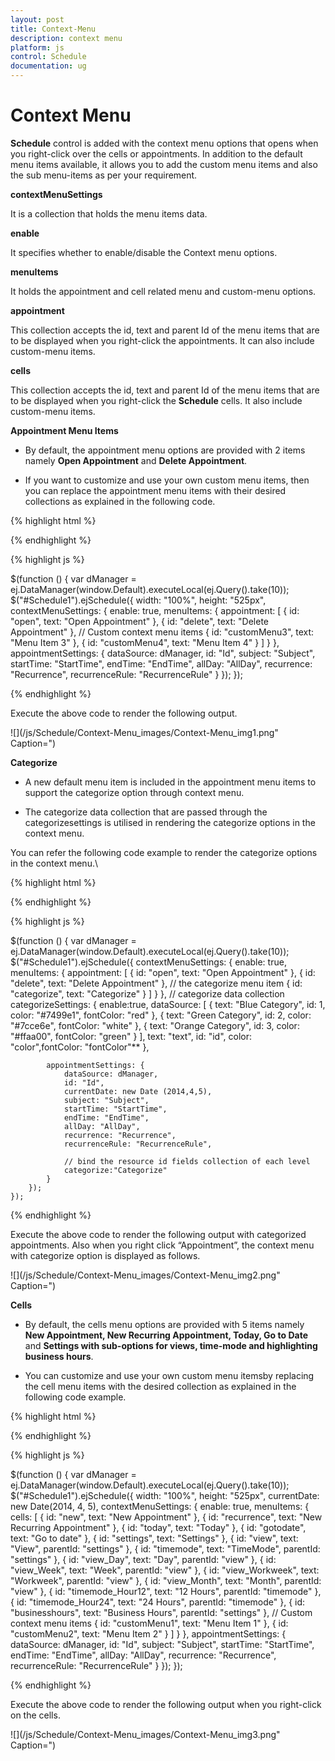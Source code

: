 ```yaml
---
layout: post
title: Context-Menu
description: context menu
platform: js
control: Schedule
documentation: ug
---
```


# Context Menu

**Schedule** control is added with the context menu options that opens when you right-click over the cells or appointments. In addition to the default menu items available, it allows you to add the custom menu items and also the sub menu-items as per your requirement.

**contextMenuSettings**

It is a collection that holds the menu items data.

**enable**

It specifies whether to enable/disable the Context menu options.

**menuItems**

It holds the appointment and cell related menu and custom-menu options.

**appointment**

This collection accepts the id, text and parent Id of the menu items that are to be displayed when you right-click the appointments. It can also include custom-menu items.

**cells**

This collection accepts the id, text and parent Id of the menu items that are to be displayed when you right-click the **Schedule** cells. It  also include custom-menu items.

**Appointment Menu Items**

* By default, the appointment menu options are provided with 2 items namely **Open Appointment** and **Delete Appointment**. 

* If you want to customize and use your own custom menu items, then you can replace the appointment menu items with their desired collections as explained in the following code.

{% highlight html %}

<div id="Schedule1"></div>

{% endhighlight %}


{% highlight js %}

 $(function () {
        var dManager = ej.DataManager(window.Default).executeLocal(ej.Query().take(10));
        $("#Schedule1").ejSchedule({
            width: "100%",
            height: "525px",
            contextMenuSettings: {
                enable: true,
                menuItems: {
                    appointment: [
                    { id: "open", text: "Open Appointment" },
                    { id: "delete", text: "Delete Appointment" },
                  // Custom context menu items
                    { id: "customMenu3", text: "Menu Item 3" },
                    { id: "customMenu4", text: "Menu Item 4" }
                    ]
                }
            },
            appointmentSettings: {
                dataSource: dManager,
                id: "Id",
                subject: "Subject",
                startTime: "StartTime",
                endTime: "EndTime",
                allDay: "AllDay",
                recurrence: "Recurrence",
                recurrenceRule: "RecurrenceRule"
            }
        });
    });


{% endhighlight %}



Execute the above code to render the following output.

![](/js/Schedule/Context-Menu_images/Context-Menu_img1.png" Caption=")


**Categorize** 

* A new default menu item is included in the appointment menu items to support the categorize option through context menu. 

* The categorize data collection that are passed through the categorizesettings is utilised in rendering the categorize options in the context menu. 

You can refer the following code example to render the categorize options in the context menu.\

{% highlight html %}

<div id="Schedule1"></div>

{% endhighlight %}

{% highlight js %}

 $(function () {
        var dManager = ej.DataManager(window.Default).executeLocal(ej.Query().take(10));
        $("#Schedule1").ejSchedule({
            contextMenuSettings: {
                enable: true,
                menuItems: {
                    appointment: [
                    { id: "open", text: "Open Appointment" },
                    { id: "delete", text: "Delete Appointment" },
                    //  the categorize menu item
                      { id: "categorize", text: "Categorize" }
                    ]
                }
            },
            // categorize data collection
            categorizeSettings:
            {
                enable:true,
                dataSource: [
                { text: "Blue Category", id: 1, color: "#7499e1", fontColor: "red" },
                { text: "Green Category", id: 2, color: "#7cce6e", fontColor: "white" },
                { text: "Orange Category", id: 3, color: "#ffaa00", fontColor: "green" }
                ],
                text: "text", id: "id", color: "color",fontColor: "fontColor"**
                },

            appointmentSettings: {
                dataSource: dManager,
                id: "Id",
                currentDate: new Date (2014,4,5),
                subject: "Subject",
                startTime: "StartTime",
                endTime: "EndTime",
                allDay: "AllDay",
                recurrence: "Recurrence",
                recurrenceRule: "RecurrenceRule",

                // bind the resource id fields collection of each level
                categorize:"Categorize"
            }
        });
    });


{% endhighlight %}



Execute the above code to render the following output with categorized appointments. Also when you right click “Appointment”, the context menu with categorize option is displayed as follows.

![](/js/Schedule/Context-Menu_images/Context-Menu_img2.png" Caption=")

**Cells** 

* By default, the cells menu options are provided with 5 items namely **New Appointment, New Recurring Appointment, Today, Go to Date** and **Settings with sub-options for views, time-mode and highlighting business hours**. 

* You can customize and use your own custom menu itemsby replacing the cell menu items with the desired collection as explained in the following code example.

{% highlight html %}

<div id="Schedule1"></div>

{% endhighlight %}


{% highlight js %}

$(function () {
        var dManager = ej.DataManager(window.Default).executeLocal(ej.Query().take(10));
        $("#Schedule1").ejSchedule({
            width: "100%",
            height: "525px",
            currentDate: new Date(2014, 4, 5),
            contextMenuSettings: {
                enable: true,
                menuItems: {
                    cells: [
                  { id: "new", text: "New Appointment" },
                  { id: "recurrence", text: "New Recurring Appointment" },
                  { id: "today", text: "Today" },
                  { id: "gotodate", text: "Go to date" },
                  { id: "settings", text: "Settings" },
                  { id: "view", text: "View", parentId: "settings" },
                  { id: "timemode", text: "TimeMode", parentId: "settings" },
                  { id: "view_Day", text: "Day", parentId: "view" },
                  { id: "view_Week", text: "Week", parentId: "view" },
                  { id: "view_Workweek", text: "Workweek", parentId: "view" },
                  { id: "view_Month", text: "Month", parentId: "view" },
                  { id: "timemode_Hour12", text: "12 Hours", parentId: "timemode" },
                  { id: "timemode_Hour24", text: "24 Hours", parentId: "timemode" },
                  { id: "businesshours", text: "Business Hours", parentId: "settings" },
                // Custom context menu items
                  { id: "customMenu1", text: "Menu Item 1" },
                  { id: "customMenu2", text: "Menu Item 2" }
                    ]
                }
            },
            appointmentSettings: {
                dataSource: dManager,
                id: "Id",
                subject: "Subject",
                startTime: "StartTime",
                endTime: "EndTime",
                allDay: "AllDay",
                recurrence: "Recurrence",
                recurrenceRule: "RecurrenceRule"
            }
        });
    });


{% endhighlight %}


Execute the above code to render the following output when you right-click on the cells.

![](/js/Schedule/Context-Menu_images/Context-Menu_img3.png" Caption=")
